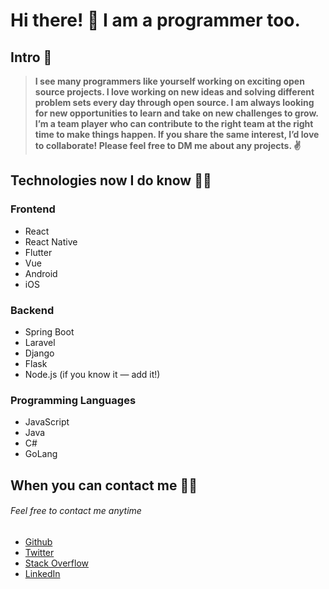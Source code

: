 # Hi there! :wave: I am a programmer too. 

## Intro :raised_back_of_hand:
   
>**I see many programmers like yourself working on exciting open source projects.
>I love working on new ideas and solving different problem sets every day through open source.
>I am always looking for new opportunities to learn and take on new challenges to grow.
>I’m a team player who can contribute to the right team at the right time to make things happen.
>If you share the same interest, I’d love to collaborate! Please feel free to DM me about any projects. ✌️**

## Technologies now I do know :technologist:

### Frontend
- React
- React Native
- Flutter
- Vue
- Android
- iOS

### Backend
- Spring Boot
- Laravel
- Django
- Flask
- Node.js (if you know it — add it!)

### Programming Languages
- JavaScript
- Java
- C#
- GoLang

## When you can contact me :raising_hand_man:

###### Feel free to contact me anytime
  - [Github](https://github.com/mukki00)
  - [Twitter](https://twitter.com/mukki_my)
  - [Stack Overflow](https://stackoverflow.com/users/9853848/honey-b?tab=profile)
  - [LinkedIn](https://www.linkedin.com/in/mohamed-muksith-273066117)




